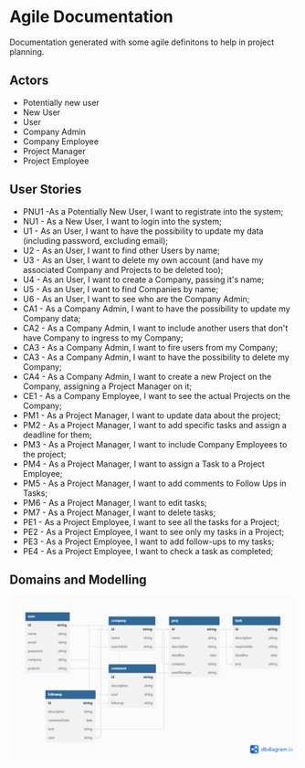 # Agile Documentation

Documentation generated with some agile definitons to help in project planning.

## Actors

- Potentially new user
- New User
- User
- Company Admin
- Company Employee
- Project Manager
- Project Employee

## User Stories

- PNU1 -As a Potentially New User, I want to registrate into the system;
- NU1 - As a New User, I want to login into the system;
- U1 - As an User, I want to have the possibility to update my data (including password, excluding email);
- U2 - As an User, I want to find other Users by name;
- U3 - As an User, I want to delete my own account (and have my associated Company and Projects to be deleted too);
- U4 - As an User, I want to create a Company, passing it's name;
- U5 - As an User, I want to find Companies by name;
- U6 - As an User, I want to see who are the Company Admin;
- CA1 - As a Company Admin, I want to have the possibility to update my Company data;
- CA2 - As a Company Admin, I want to include another users that don't have Company to ingress to my Company;
- CA3 - As a Company Admin, I want to fire users from my Company;
- CA3 - As a Company Admin, I want to have the possibility to delete my Company;
- CA4 - As a Company Admin, I want to create a new Project on the Company, assigning a Project Manager on it;
- CE1 - As a Company Employee, I want to see the actual Projects on the Company;
- PM1 - As a Project Manager, I want to update data about the project;
- PM2 - As a Project Manager, I want to add specific tasks and assign a deadline for them;
- PM3 - As a Project Manager, I want to include Company Employees to the project;
- PM4 - As a Project Manager, I want to assign a Task to a Project Employee;
- PM5 - As a Project Manager, I want to add comments to Follow Ups in Tasks;
- PM6 - As a Project Manager, I want to edit tasks;
- PM7 - As a Project Manager, I want to delete tasks;
- PE1 - As a Project Employee, I want to see all the tasks for a Project;
- PE2 - As a Project Employee, I want to see only my tasks in a Project;
- PE3 - As a Project Employee, I want to add follow-ups to my tasks;
- PE4 - As a Project Employee, I want to check a task as completed;

## Domains and Modelling

![Domains and Modelling](./modelling.png)
